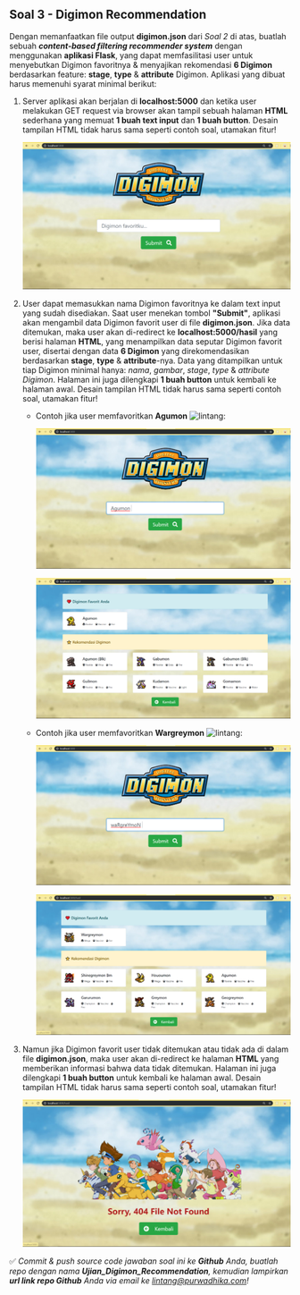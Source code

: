 ## **Soal 3 - Digimon Recommendation**

Dengan memanfaatkan file output __digimon.json__ dari _Soal 2_ di atas, buatlah sebuah __*content-based filtering recommender system*__ dengan menggunakan __aplikasi Flask__, yang dapat memfasilitasi user untuk menyebutkan Digimon favoritnya & menyajikan rekomendasi __6 Digimon__ berdasarkan feature: __stage__, __type__ & __attribute__ Digimon. Aplikasi yang dibuat harus memenuhi syarat minimal berikut:

1. Server aplikasi akan berjalan di __localhost:5000__ dan ketika user melakukan GET request via browser akan tampil sebuah halaman __HTML__ sederhana yang memuat __1 buah text input__ dan __1 buah button__. Desain tampilan HTML tidak harus sama seperti contoh soal, utamakan fitur!

    ![digi_1](./soal3a.png)

2. User dapat memasukkan nama Digimon favoritnya ke dalam text input yang sudah disediakan. Saat user menekan tombol __"Submit"__, aplikasi akan mengambil data Digimon favorit user di file __digimon.json__. Jika data ditemukan, maka user akan di-redirect ke __localhost:5000/hasil__ yang berisi halaman __HTML__, yang menampilkan data seputar Digimon favorit user, disertai dengan data __6 Digimon__ yang direkomendasikan berdasarkan __stage__, __type__ & __attribute__-nya. Data yang ditampilkan untuk tiap Digimon minimal hanya: _nama_, _gambar_, _stage_, _type_ & _attribute Digimon_. Halaman ini juga dilengkapi __1 buah button__ untuk kembali ke halaman awal. Desain tampilan HTML tidak harus sama seperti contoh soal, utamakan fitur!

    - Contoh jika user memfavoritkan __Agumon__ <img src='http://digidb.io/images/dot/dot050.png' alt='lintang' style='height:13px; width:18px'/>:
    
        ![digi_2](./soal3b.png)

        ![digi_3](./soal3c.png)

    - Contoh jika user memfavoritkan __Wargreymon__ <img src='http://digidb.io/images/dot/dot027.png' alt='lintang' style='height:13px; width:18px'/>:

        ![digi_4](./soal3d.png)

        ![digi_5](./soal3e.png)

4. Namun jika Digimon favorit user tidak ditemukan atau tidak ada di dalam file __digimon.json__, maka user akan di-redirect ke halaman __HTML__ yang memberikan informasi bahwa data tidak ditemukan. Halaman ini juga dilengkapi __1 buah button__ untuk kembali ke halaman awal. Desain tampilan HTML tidak harus sama seperti contoh soal, utamakan fitur!

    ![digi_6](./soal3f.png)

✅ _Commit & push source code jawaban soal ini ke __Github__ Anda, buatlah repo dengan nama __Ujian_Digimon_Recommendation__, kemudian lampirkan __url link repo Github__ Anda via email ke lintang@purwadhika.com!_
